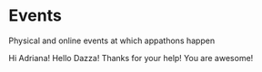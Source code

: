 # Events
Physical and online events at which appathons happen

Hi Adriana!
Hello Dazza! Thanks for your help! You are awesome!

